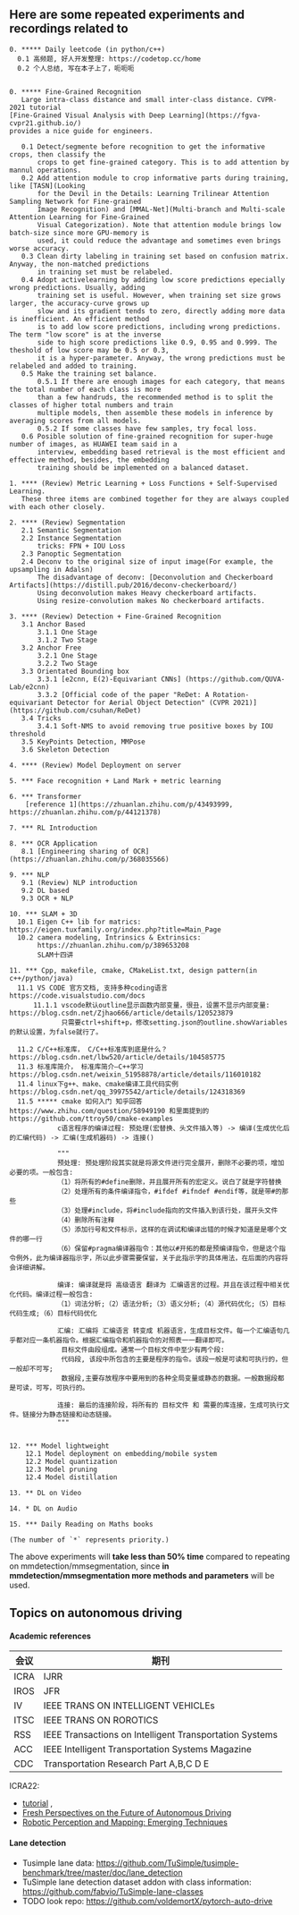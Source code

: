 Here are some repeated experiments and recordings related to
--

```
0. ***** Daily leetcode (in python/c++)
  0.1 高频题, 好人开发整理: https://codetop.cc/home
  0.2 个人总结, 写在本子上了，呃呃呃


0. ***** Fine-Grained Recognition
   Large intra-class distance and small inter-class distance. CVPR-2021 tutorial 
[Fine-Grained Visual Analysis with Deep Learning](https://fgva-cvpr21.github.io/)
provides a nice guide for engineers.

   0.1 Detect/segmente before recognition to get the informative crops, then classify the
       crops to get fine-grained category. This is to add attention by mannul operations.
   0.2 Add attention module to crop informative parts during training, like [TASN](Looking 
       for the Devil in the Details: Learning Trilinear Attention Sampling Network for Fine-grained 
       Image Recognition) and [MMAL-Net](Multi-branch and Multi-scale Attention Learning for Fine-Grained 
       Visual Categorization). Note that attention module brings low batch-size since more GPU-memory is 
       used, it could reduce the advantage and sometimes even brings worse accuracy.
   0.3 Clean dirty labeling in training set based on confusion matrix. Anyway, the non-matched predictions 
       in training set must be relabeled.
   0.4 Adopt activelearning by adding low score predictions epecially wrong predictions. Usually, adding 
       training set is useful. However, when training set size grows larger, the accuracy-curve grows up 
       slow and its gradient tends to zero, directly adding more data is inefficient. An efficient method
       is to add low score predictions, including wrong predictions. The term "low score" is at the inverse
       side to high score predictions like 0.9, 0.95 and 0.999. The theshold of low score may be 0.5 or 0.3,
       it is a hyper-parameter. Anyway, the wrong predictions must be relabeled and added to training.   
   0.5 Make the training set balance. 
       0.5.1 If there are enough images for each category, that means the total number of each class is more 
       than a few handruds, the recommended method is to split the classes of higher total numbers and train 
       multiple models, then assemble these models in inference by averaging scores from all models. 
       0.5.2 If some classes have few samples, try focal loss.
   0.6 Posible solution of fine-grained recognition for super-huge number of images, as HUAWEI team said in a 
       interview, embedding based retrieval is the most efficient and effective method, besides, the embedding
       training should be implemented on a balanced dataset.

1. **** (Review) Metric Learning + Loss Functions + Self-Supervised Learning.
   These three items are combined together for they are always coupled with each other closely.

2. **** (Review) Segmentation
   2.1 Semantic Segmentation
   2.2 Instance Segmentation
       tricks: FPN + IOU Loss 
   2.3 Panoptic Segmentation
   2.4 Deconv to the original size of input image(For example, the upsampling in Adalsn)
       The disadvantage of deconv: [Deconvolution and Checkerboard Artifacts](https://distill.pub/2016/deconv-checkerboard/)
       Using deconvolution makes Heavy checkerboard artifacts.
       Using resize-convolution makes No checkerboard artifacts.

3. **** (Review) Detection + Fine-Grained Recognition
   3.1 Anchor Based
       3.1.1 One Stage
       3.1.2 Two Stage
   3.2 Anchor Free
       3.2.1 One Stage
       3.2.2 Two Stage
   3.3 Orientated Bounding box
       3.3.1 [e2cnn, E(2)-Equivariant CNNs] (https://github.com/QUVA-Lab/e2cnn)
       3.3.2 [Official code of the paper "ReDet: A Rotation-equivariant Detector for Aerial Object Detection" (CVPR 2021)] (https://github.com/csuhan/ReDet)
   3.4 Tricks
       3.4.1 Soft-NMS to avoid removing true positive boxes by IOU threshold
   3.5 KeyPoints Detection, MMPose
   3.6 Skeleton Detection

4. **** (Review) Model Deployment on server

5. *** Face recognition + Land Mark + metric learning

6. *** Transformer
    [reference 1](https://zhuanlan.zhihu.com/p/43493999, https://zhuanlan.zhihu.com/p/44121378)

7. *** RL Introduction

8. *** OCR Application 
   8.1 [Engineering sharing of OCR](https://zhuanlan.zhihu.com/p/368035566)  

9. *** NLP
   9.1 (Review) NLP introduction
   9.2 DL based
   9.3 OCR + NLP

10. *** SLAM + 3D 
  10.1 Eigen C++ lib for matrics:  https://eigen.tuxfamily.org/index.php?title=Main_Page 
  10.2 camera modeling, Intrinsics & Extrinsics: 
       https://zhuanlan.zhihu.com/p/389653208 
       SLAM十四讲

11. *** Cpp, makefile, cmake, CMakeList.txt, design pattern(in c++/python/java)
  11.1 VS CODE 官方文档, 支持多种coding语言 https://code.visualstudio.com/docs 
      11.1.1 vscode默认outline显示函数内部变量，很丑，设置不显示内部变量: https://blog.csdn.net/Zjhao666/article/details/120523879 
             只需要ctrl+shift+p，修改setting.json的outline.showVariables的默认设置，为false就行了。

  11.2 C/C++标准库， C/C++标准库到底是什么？ https://blog.csdn.net/lbw520/article/details/104585775
  11.3 标准库简介， 标准库简介—C++学习 https://blog.csdn.net/weixin_51958878/article/details/116010182
  11.4 linux下g++、make、cmake编译工具代码实例 https://blog.csdn.net/qq_39975542/article/details/124318369
  11.5 ***** cmake 如何入门 知乎回答 https://www.zhihu.com/question/58949190 和里面提到的 https://github.com/ttroy50/cmake-examples 
            c语言程序的编译过程: 预处理(宏替换、头文件插入等) -> 编译(生成优化后的汇编代码) -> 汇编(生成机器码) -> 连接()
            
            """
            预处理: 预处理阶段其实就是将源文件进行完全展开，删除不必要的项，增加必要的项。一般包含:
            （1）将所有的#define删除，并且展开所有的宏定义。说白了就是字符替换
            （2）处理所有的条件编译指令，#ifdef #ifndef #endif等，就是带#的那些
            （3）处理#include，将#include指向的文件插入到该行处，展开头文件
            （4）删除所有注释
            （5）添加行号和文件标示，这样的在调试和编译出错的时候才知道是是哪个文件的哪一行
            （6）保留#pragma编译器指令：其他以#开拓的都是预编译指令，但是这个指令例外，此为编译器指示字，所以此步骤需要保留，关于此指示字的具体用法，在后面的内容将会详细讲解。

            编译: 编译就是将 高级语言 翻译为 汇编语言的过程。并且在该过程中相关优化代码。编译过程一般包含:
            （1）词法分析;（2）语法分析;（3）语义分析;（4）源代码优化;（5）目标代码生成;（6）目标代码优化

            汇编: 汇编将 汇编语言 转变成 机器语言，生成目标文件。每一个汇编语句几乎都对应一条机器指令。根据汇编指令和机器指令的对照表一一翻译即可。
             目标文件由段组成。通常一个目标文件中至少有两个段: 
             代码段, 该段中所包含的主要是程序的指令。该段一般是可读和可执行的，但一般却不可写; 
             数据段,主要存放程序中要用到的各种全局变量或静态的数据。一般数据段都是可读，可写，可执行的。

            连接: 最后的连接阶段，将所有的 目标文件 和 需要的库连接，生成可执行文件。链接分为静态链接和动态链接。
            """
  

12. *** Model lightweight
    12.1 Model deployment on embedding/mobile system
    12.2 Model quantization
    12.3 Model pruning 
    12.4 Model distillation

13. ** DL on Video

14. * DL on Audio

15. *** Daily Reading on Maths books

(The number of `*` represents priority.)
```

The above experiments will **take less than 50% time** compared to repeating on mmdetection/mmsegmentation, since **in 
mmdetection/mmsegmentation more methods and parameters** will be used.


Topics on autonomous driving
--

#### Academic references

|会议| 期刊
| ---- | ---- |
| ICRA | IJRR |
| IROS | JFR |
| IV | IEEE TRANS ON INTELLIGENT VEHICLEs |
| ITSC | IEEE TRANS ON ROROTICS |
| RSS | IEEE Transactions on Intelligent Transportation Systems |
| ACC | IEEE Intelligent Transportation Systems Magazine |
| CDC | Transportation Research Part A,B,C D E |

ICRA22: 
* [tutorial](https://www.icra2022.org/program/workshops-and-tutorials) , 
* [Fresh Perspectives on the Future of Autonomous Driving](https://www.icra2022av.org/%20)
* [Robotic Perception and Mapping: Emerging Techniques](https://sites.google.com/view/ropm)

#### Lane detection

* Tusimple lane data:  https://github.com/TuSimple/tusimple-benchmark/tree/master/doc/lane_detection
* TuSimple lane detection dataset addon with class information:  https://github.com/fabvio/TuSimple-lane-classes 
* TODO look repo: https://github.com/voldemortX/pytorch-auto-drive 
